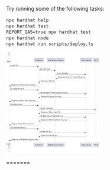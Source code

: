
Try running some of the following tasks:

```shell
npx hardhat help
npx hardhat test
REPORT_GAS=true npx hardhat test
npx hardhat node
npx hardhat run scripts/deploy.ts
```
<style>
    img {
        width: 50%;
        height: auto
    }
</style>
<img src= "./out/uml/createWill/createWill.png" />

=======


